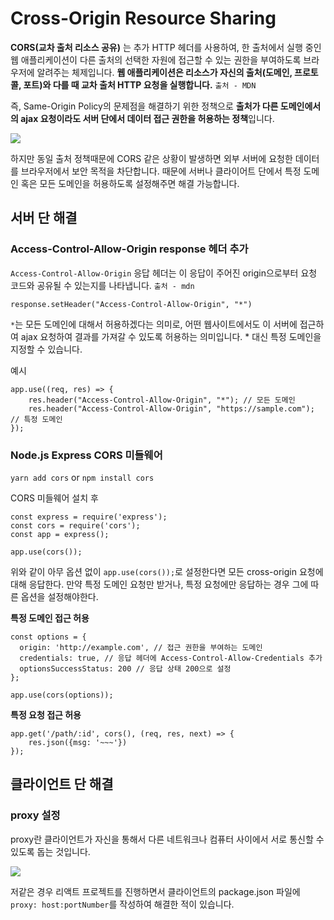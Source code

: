 # Cross-Origin Resource Sharing

**CORS(교차 출처 리소스 공유)** 는 추가 HTTP 헤더를 사용하여, 한 출처에서 실행 중인 웹 애플리케이션이 다른 출처의 선택한 자원에 접근할 수 있는 권한을 부여하도록 브라우저에 알려주는 체제입니다. **웹 애플리케이션은 리소스가 자신의 출처(도메인, 프로토콜, 포트)와 다를 때 교차 출처 HTTP 요청을 실행합니다.** `출처 - MDN`

즉, Same-Origin Policy의 문제점을 해결하기 위한 정책으로 **출처가 다른 도메인에서의 ajax 요청이라도 서버 단에서 데이터 접근 권한을 허용하는 정책**입니다.

![](https://images.velog.io/images/ksh4820/post/332ffc95-8019-4241-8935-5036fb1f8367/image.png)


하지만 동일 출처 정책때문에 CORS 같은 상황이 발생하면 외부 서버에 요청한 데이터를 브라우저에서 보안 목적을 차단합니다. 때문에 서버나 클라이어트 단에서 특정 도메인 혹은 모든 도메인을 허용하도록 설정해주면 해결 가능합니다.

## 서버 단 해결

### Access-Control-Allow-Origin response 헤더 추가

`Access-Control-Allow-Origin` 응답 헤더는 이 응답이 주어진 origin으로부터 요청 코드와 공유될 수 있는지를 나타냅니다. `출처 - mdn `

`response.setHeader("Access-Control-Allow-Origin", "*")` 

`*`는 모든 도메인에 대해서 허용하겠다는 의미로, 어떤 웹사이트에서도 이 서버에 접근하여 ajax 요청하여 결과를 가져갈 수 있도록 허용하는 의미입니다. * 대신 특정 도메인을 지정할 수 있습니다.

예시 

```
app.use((req, res) => {
	res.header("Access-Control-Allow-Origin", "*"); // 모든 도메인
    res.header("Access-Control-Allow-Origin", "https://sample.com"); // 특정 도메인 
});
```

### Node.js Express CORS 미들웨어

`yarn add cors` or `npm install cors` 

CORS 미들웨어 설치 후 

```
const express = require('express');
const cors = require('cors');
const app = express();

app.use(cors());
```

위와 같이 아무 옵션 없이 `app.use(cors());`로 설정한다면 모든 cross-origin 요청에 대해 응답한다. 만약 특정 도메인 요청만 받거나, 특정 요청에만 응답하는 경우 그에 따른 옵션을 설정해야한다.

**특정 도메인 접근 허용**

```
const options = {
  origin: 'http://example.com', // 접근 권한을 부여하는 도메인
  credentials: true, // 응답 헤더에 Access-Control-Allow-Credentials 추가
  optionsSuccessStatus: 200 // 응답 상태 200으로 설정 
};

app.use(cors(options));
```

**특정 요청 접근 허용**

```
app.get('/path/:id', cors(), (req, res, next) => {
	res.json({msg: '~~~'})
});
```

## 클라이언트 단 해결

### proxy 설정

proxy란 클라이언트가 자신을 통해서 다른 네트워크나 컴퓨터 사이에서 서로 통신할 수 있도록 돕는 것입니다.

![](https://images.velog.io/images/ksh4820/post/38aafeda-a74f-4344-8b08-ea81435779a8/image.png)

저같은 경우 리액트 프로젝트를 진행하면서 클라이언트의 package.json 파일에 
`proxy: host:portNumber`를 작성하여 해결한 적이 있습니다.






